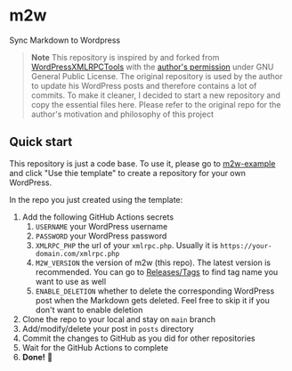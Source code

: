 # m2w
Sync Markdown to Wordpress

> **Note**
> This repository is inspired by and forked from [WordPressXMLRPCTools](https://github.com/zhaoolee/WordPressXMLRPCTools) with the [author's permission](https://github.com/zhaoolee/WordPressXMLRPCTools/issues/11#issuecomment-1159910760) under GNU General Public License.
> The original repository is used by the author to update his WordPress posts and therefore contains a lot of commits. To make it cleaner, I decided to start a new repository and copy the essential files here.
> Please refer to the original repo for the author's motivation and philosophy of this project

## Quick start
This repository is just a code base. To use it, please go to [m2w-example](https://github.com/cye18/m2w-example) and click "Use thie template" to create a repository for your own WordPress.

In the repo you just created using the template:
1. Add the following GitHub Actions secrets
   1. `USERNAME` your WordPress username
   2. `PASSWORD` your WordPress password
   3. `XMLRPC_PHP` the url of your `xmlrpc.php`. Usually it is `https://your-domain.com/xmlrpc.php`
   4. `M2W_VERSION` the version of m2w (this repo). The latest version is recommended. You can go to [Releases/Tags](https://github.com/cye18/m2w/tags) to find tag name you want to use as well
   5. `ENABLE_DELETION` whether to delete the corresponding WordPress post when the Markdown gets deleted. Feel free to skip it if you don't want to enable deletion
2. Clone the repo to your local and stay on `main` branch
3. Add/modify/delete your post in `posts` directory
4. Commit the changes to GitHub as you did for other repositories
5. Wait for the GitHub Actions to complete
6. **Done!** :tada:
